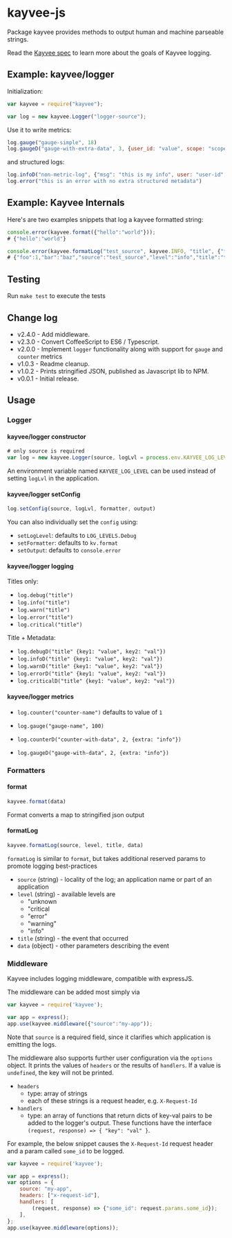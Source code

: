 kayvee-js
=========

Package kayvee provides methods to output human and machine parseable strings.

Read the [Kayvee spec](https://github.com/Clever/kayvee) to learn more about the goals of Kayvee logging.

## Example: kayvee/logger

Initialization:

```js
var kayvee = require("kayvee");

var log = new kayvee.Logger("logger-source");
```

Use it to write metrics:

```js
log.gauge("gauge-simple", 18)
log.gaugeD("gauge-with-extra-data", 3, {user_id: "value", scope: "scope_system"})
```
and structured logs:

```js
log.infoD("non-metric-log", {"msg": "this is my info", user: "user-id", group: "group-id"})
log.error("this is an error with no extra structured metadata")
```

## Example: Kayvee Internals

Here's are two examples snippets that log a kayvee formatted string:

```js
console.error(kayvee.format({"hello":"world"}));
# {"hello":"world"}
```

```js
console.error(kayvee.formatLog("test_source", kayvee.INFO, "title", {"foo" : 1, "bar" : "baz"}));
# {"foo":1,"bar":"baz","source":"test_source","level":"info","title":"title"}
```

## Testing

Run `make test` to execute the tests

## Change log

- v2.4.0 - Add middleware.
- v2.3.0 - Convert CoffeeScript to ES6 / Typescript.
- v2.0.0 - Implement `logger` functionality along with support for `gauge` and `counter` metrics
- v1.0.3 - Readme cleanup.
- v1.0.2 - Prints stringified JSON, published as Javascript lib to NPM.
- v0.0.1 - Initial release.

## Usage

### Logger

#### kayvee/logger constructor

```js
# only source is required
var log = new kayvee.Logger(source, logLvl = process.env.KAYVEE_LOG_LEVEL, formatter = kv.format, output = console.error)
```

An environment variable named `KAYVEE_LOG_LEVEL` can be used instead of setting `logLvl` in the application.

#### kayvee/logger setConfig

```js
log.setConfig(source, logLvl, formatter, output)
```

You can also individually set the `config` using:

* `setLogLevel`: defaults to `LOG_LEVELS.Debug`
* `setFormatter`: defaults to `kv.format`
* `setOutput`: defaults to `console.error`

#### kayvee/logger logging

Titles only:

* `log.debug("title")`
* `log.info("title")`
* `log.warn("title")`
* `log.error("title")`
* `log.critical("title")`

Title + Metadata:

* `log.debugD("title" {key1: "value", key2: "val"})`
* `log.infoD("title" {key1: "value", key2: "val"})`
* `log.warnD("title" {key1: "value", key2: "val"})`
* `log.errorD("title" {key1: "value", key2: "val"})`
* `log.criticalD("title" {key1: "value", key2: "val"})`

#### kayvee/logger metrics

* `log.counter("counter-name")` defaults to value of `1`
* `log.gauge("gauge-name", 100)`

* `log.counterD("counter-with-data", 2, {extra: "info"})`
* `log.gaugeD("gauge-with-data", 2, {extra: "info"})`

### Formatters

#### format

```js
kayvee.format(data)
```
Format converts a map to stringified json output

#### formatLog

```js
kayvee.formatLog(source, level, title, data)
```
`formatLog` is similar to `format`, but takes additional reserved params to promote
logging best-practices

- `source` (string) - locality of the log; an application name or part of an application
- `level` (string) - available levels are
    - "unknown
    - "critical
    - "error"
    - "warning"
    - "info"
- `title` (string) - the event that occurred
- `data` (object) - other parameters describing the event

### Middleware

Kayvee includes logging middleware, compatible with expressJS.

The middleware can be added most simply via

```js
var kayvee = require('kayvee');

var app = express();
app.use(kayvee.middleware({"source":"my-app"));
```

Note that `source` is a required field, since it clarifies which application is emitting the logs.

The middleware also supports further user configuration via the `options` object.
It prints the values of `headers` or the results of `handlers`.
If a value is `undefined`, the key will not be printed.

- `headers`
    - type: array of strings
    - each of these strings is a request header, e.g. `X-Request-Id`
- `handlers`
    - type: an array of functions that return dicts of key-val pairs to be added to the logger's output.
        These functions have the interface `(request, response) => { "key": "val" }`.

For example, the below snippet causes the `X-Request-Id` request header and a param called `some_id` to be logged.


```js
var kayvee = require('kayvee');

var app = express();
var options = {
    source: "my-app",
    headers: ["x-request-id"],
    handlers: [
        (request, response) => {"some_id": request.params.some_id});
    ],
};
app.use(kayvee.middleware(options));
```
